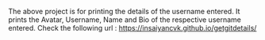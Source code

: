 The above project is for printing the details of the username entered. 
It prints the Avatar, Username, Name and Bio of the respective username entered.
Check the following url : https://insaiyancvk.github.io/getgitdetails/
